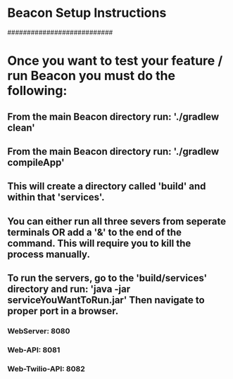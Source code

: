 # Beacon Setup Instructions
###########################

# Once you want to test your feature / run Beacon you must do the following:

## From the main Beacon directory run: './gradlew clean'

## From the main Beacon directory run: './gradlew compileApp'

## This will create a directory called 'build' and within that 'services'.

## You can either run all three severs from seperate terminals OR add a '&' to the end of the command. This will require you to kill the process manually.

## To run the servers, go to the 'build/services' directory and run: 'java -jar serviceYouWantToRun.jar'  Then navigate to proper port in a browser.

### WebServer: 8080
### Web-API: 8081
### Web-Twilio-API: 8082
